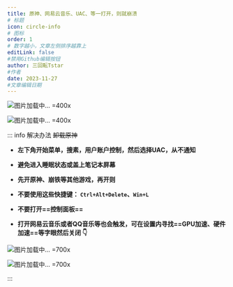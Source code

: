 ```yaml
---
title: 原神、网易云音乐、UAC、等一打开，则就崩溃
# 标题
icon: circle-info
# 图标
order: 1
# 数字越小，文章左侧排序越靠上
editLink: false
#禁用Github编辑按钮
author: 三回転Tstar
#作者
date: 2023-11-27
#文章编辑日期
---
```


![图片加载中... =400x](https://bu.dusays.com/2024/01/21/65acca2ca8bd2.webp "address 4081d2")

![图片加载中... =400x](https://bu.dusays.com/2024/10/26/671cac1dd4ff6.webp "如图 UAC 用户账户控制")


::: info 解决办法
~~卸载原神~~

- **左下角开始菜单，搜素，用户账户控制，然后选择UAC，从不通知**

- **避免进入睡眠状态或盖上笔记本屏幕**

- **先开原神、崩铁等其他游戏，再开则**

- **不要使用这些快捷键： `Ctrl+Alt+Delete`、`Win+L`**

- **不要打开==控制面板==**

- **打开网易云音乐或者QQ音乐等也会触发，可在设置内寻找==GPU加速、硬件加速==等字眼然后关闭 👇**

![图片加载中... =700x](https://bu.dusays.com/2024/01/21/65acca86e0f0f.webp "网易云设置，把禁用GPU加速的勾给勾上")

![图片加载中... =700x](https://bu.dusays.com/2024/01/21/65acca9509406.webp "QQ音乐，把禁用硬件加速的勾给勾上")

:::